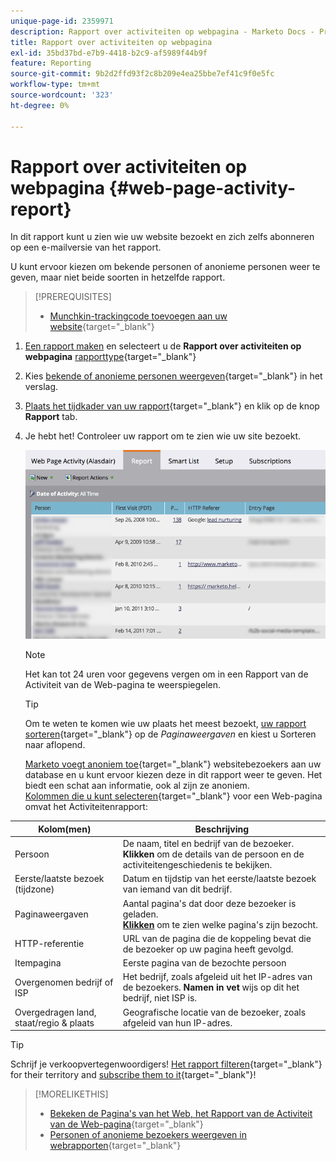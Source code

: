```yaml
---
unique-page-id: 2359971
description: Rapport over activiteiten op webpagina - Marketo Docs - Productdocumentatie
title: Rapport over activiteiten op webpagina
exl-id: 35bd37bd-e7b9-4418-b2c9-af5989f44b9f
feature: Reporting
source-git-commit: 9b2d2ffd93f2c8b209e4ea25bbe7ef41c9f0e5fc
workflow-type: tm+mt
source-wordcount: '323'
ht-degree: 0%

---
```


# Rapport over activiteiten op webpagina {#web-page-activity-report}

In dit rapport kunt u zien wie uw website bezoekt en zich zelfs abonneren op een e-mailversie van het rapport.

U kunt ervoor kiezen om bekende personen of anonieme personen weer te geven, maar niet beide soorten in hetzelfde rapport.

>[!PREREQUISITES]
>
>* [Munchkin-trackingcode toevoegen aan uw website](/help/marketo/product-docs/administration/additional-integrations/add-munchkin-tracking-code-to-your-website.md){target="_blank"}

1. [Een rapport maken](/help/marketo/product-docs/reporting/basic-reporting/creating-reports/create-a-report-in-a-program.md) en selecteert u de **Rapport over activiteiten op webpagina** [rapporttype](/help/marketo/product-docs/reporting/basic-reporting/report-types/report-type-overview.md){target="_blank"}
1. Kies [bekende of anonieme personen weergeven](/help/marketo/product-docs/reporting/basic-reporting/report-activity/display-people-or-anonymous-visitors-in-web-reports.md){target="_blank"} in het verslag.

1. [Plaats het tijdkader van uw rapport](/help/marketo/product-docs/reporting/basic-reporting/editing-reports/change-a-report-time-frame.md){target="_blank"} en klik op de knop **Rapport** tab.

1. Je hebt het! Controleer uw rapport om te zien wie uw site bezoekt.

   ![](assets/image2017-3-29-9-3a21-3a36.png)

   >[!NOTE]
   >
   >Het kan tot 24 uren voor gegevens vergen om in een Rapport van de Activiteit van de Web-pagina te weerspiegelen.

   >[!TIP]
   >
   >Om te weten te komen wie uw plaats het meest bezoekt, [uw rapport sorteren](/help/marketo/product-docs/reporting/basic-reporting/editing-reports/sort-report-on-columns.md){target="_blank"} op de _Paginaweergaven_ en kiest u Sorteren naar aflopend.

   [Marketo voegt anoniem toe](/help/marketo/product-docs/reporting/basic-reporting/report-activity/tracking-anonymous-activity-and-people.md){target="_blank"} websitebezoekers aan uw database en u kunt ervoor kiezen deze in dit rapport weer te geven. Het biedt een schat aan informatie, ook al zijn ze anoniem.\
   [Kolommen die u kunt selecteren](/help/marketo/product-docs/reporting/basic-reporting/editing-reports/select-report-columns.md){target="_blank"} voor een Web-pagina omvat het Activiteitenrapport:

<table> 
 <thead> 
  <tr> 
   <th>Kolom(men)</th> 
   <th>Beschrijving</th> 
  </tr> 
 </thead> 
 <tbody> 
  <tr> 
   <td>Persoon</td> 
   <td>De naam, titel en bedrijf van de bezoeker.<br><strong>Klikken</strong> om de details van de persoon en de activiteitengeschiedenis te bekijken.</td> 
  </tr> 
  <tr> 
   <td>Eerste/laatste bezoek (tijdzone)</td> 
   <td>Datum en tijdstip van het eerste/laatste bezoek van iemand van dit bedrijf.</td> 
  </tr> 
  <tr> 
   <td>Paginaweergaven</td> 
   <td>Aantal pagina's dat door deze bezoeker is geladen.<br><strong><a href="/help/marketo/product-docs/reporting/basic-reporting/report-types/web-page-activity-report/web-pages-viewed-web-page-activity-report.md" target="_blank">Klikken</a></strong> om te zien welke pagina's zijn bezocht.</td> 
  </tr> 
  <tr> 
   <td>HTTP-referentie</td> 
   <td>URL van de pagina die de koppeling bevat die de bezoeker op uw pagina heeft gevolgd.</td> 
  </tr> 
  <tr> 
   <td>Itempagina</td> 
   <td>Eerste pagina van de bezochte persoon </td> 
  </tr> 
  <tr> 
   <td>Overgenomen bedrijf of ISP</td> 
   <td>Het bedrijf, zoals afgeleid uit het IP-adres van de bezoekers. <strong>Namen in vet</strong> wijs op dit het bedrijf, niet ISP is. </td> 
  </tr> 
  <tr> 
   <td>Overgedragen land, staat/regio &amp; plaats</td> 
   <td>Geografische locatie van de bezoeker, zoals afgeleid van hun IP-adres.</td> 
  </tr> 
 </tbody> 
</table>

>[!TIP]
>
>Schrijf je verkoopvertegenwoordigers! [Het rapport filteren](/help/marketo/product-docs/reporting/basic-reporting/editing-reports/filter-people-in-a-report-with-a-smart-list.md){target="_blank"} for their territory and [subscribe them to it](/help/marketo/product-docs/reporting/basic-reporting/report-subscriptions/subscribe-to-a-basic-report.md){target="_blank"}!

>[!MORELIKETHIS]
>
>* [Bekeken de Pagina&#39;s van het Web, het Rapport van de Activiteit van de Web-pagina](/help/marketo/product-docs/reporting/basic-reporting/report-types/web-page-activity-report/web-pages-viewed-web-page-activity-report.md){target="_blank"}
>* [Personen of anonieme bezoekers weergeven in webrapporten](/help/marketo/product-docs/reporting/basic-reporting/report-activity/display-people-or-anonymous-visitors-in-web-reports.md){target="_blank"}
